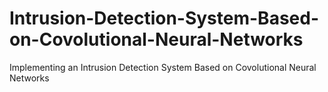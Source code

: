 # Intrusion-Detection-System-Based-on-Covolutional-Neural-Networks
Implementing an Intrusion Detection System Based on Covolutional Neural Networks
